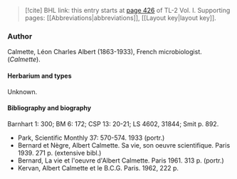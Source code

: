 > [!cite] BHL link: this entry starts at [page 426](https://www.biodiversitylibrary.org/item/103414#page/474/mode/1up) of TL-2 Vol. I.
> Supporting pages: [[Abbreviations|abbreviations]], [[Layout key|layout key]].

### Author

Calmette, Léon Charles Albert (1863-1933), French microbiologist. (*Calmette*).

#### Herbarium and types

Unknown.

#### Bibliography and biography

Barnhart 1: 300; BM 6: 172; CSP 13: 20-21; LS 4602, 31844; Smit p. 892.
- Park, Scientific Monthly 37: 570-574. 1933 (portr.)
- Bernard et Nègre, Albert Calmette. Sa vie, son oeuvre scientifique. Paris 1939. 271 p. (extensive bibl.)
- Bernard, La vie et l'oeuvre d'Albert Calmette. Paris 1961. 313 p. (portr.)
- Kervan, Albert Calmette et le B.C.G. Paris. 1962, 222 p.

